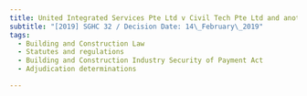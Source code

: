 ```yaml
---
title: United Integrated Services Pte Ltd v Civil Tech Pte Ltd and another
subtitle: "[2019] SGHC 32 / Decision Date: 14\_February\_2019"
tags:
  - Building and Construction Law
  - Statutes and regulations
  - Building and Construction Industry Security of Payment Act
  - Adjudication determinations

---
```

